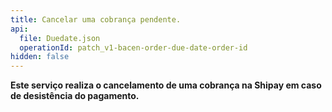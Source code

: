 ```yaml
---
title: Cancelar uma cobrança pendente.
api:
  file: Duedate.json
  operationId: patch_v1-bacen-order-due-date-order-id
hidden: false
---
```

**Este serviço realiza o cancelamento de uma cobrança na Shipay em caso de desistência do pagamento.**